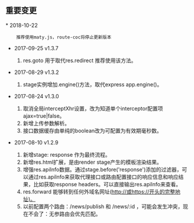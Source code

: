 ## 重要变更

   \*   2018-10-22

        推荐使用maty.js，route-coc将停止更新版本

* 2017-09-25 v1.3.7
  1. res.goto 用于取代res.redirect 推荐使用该方法。

* 2017-08-29 v1.3.2
  1. stage实例增加.engine\(\)方法，取代express app.engine\(\)。

* 2017-08-24 v1.3.0
  1. 取消全局interceptXhr设置，改为知道单个interceptor配置项ajax=true\|false。
  2. 新增上传参数解析。
  3. 接口数据缓存由单纯的boolean改为可配置为有效期毫秒数。

* 2017-08-10 v1.2.9
  1. 新增stage: response 作为最终流程。
  2. 新增res.html扩展，是由render stage产生的模板渲染结果。
  3. 增强res.apiInfo数据。通过stage.before\('response'\)添加的过滤器，可以通过res.apiInfo来获取代理接口或路由配置接口的响应信息和响应结果，比如获取response headers。可以直接输出res.apiInfo来查看。
  4. res.forward 能够转到任何外域名网址\([http://或https://开头的完整地址\)。](http://或https://开头的完整地址%29。)
  5. 以前配置两个路由：/news/publish 和 /news/:id ，可能会发生冲突，现在不会了：无参路由会优先匹配。



